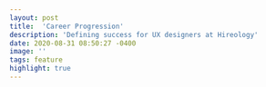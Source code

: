 ```yaml
---
layout: post
title:  'Career Progression'
description: 'Defining success for UX designers at Hireology'
date: 2020-08-31 08:50:27 -0400
image: ''
tags: feature
highlight: true
---
```


